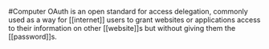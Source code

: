 #Computer 
OAuth is an open standard for access delegation, commonly used as a way for [[internet]] users to grant websites or applications access to their information on other [[website]]s but without giving them the [[password]]s.